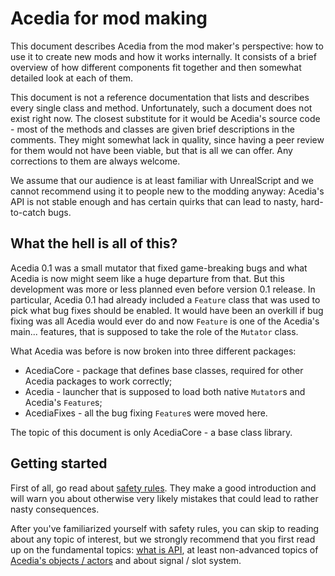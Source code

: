 # Acedia for mod making

This document describes Acedia from the mod maker's perspective:
how to use it to create new mods and how it works internally.
It consists of a brief overview of how different components fit together and
then somewhat detailed look at each of them.

This document is not a reference documentation that lists and describes
every single class and method.
Unfortunately, such a document does not exist right now.
The closest substitute for it would be Acedia's source code - most of
the methods and classes are given brief descriptions in the comments.
They might somewhat lack in quality, since having a peer review for them
would not have been viable, but that is all we can offer.
Any corrections to them are always welcome.

We assume that our audience is at least familiar with UnrealScript and we cannot
recommend using it to people new to the modding anyway:
Acedia's API is not stable enough and has certain quirks that can lead to nasty,
hard-to-catch bugs.

## What the hell is all of this?

Acedia 0.1 was a small mutator that fixed game-breaking bugs and what Acedia is
now might seem like a huge departure from that.
But this development was more or less planned even before version 0.1 release.
In particular, Acedia 0.1 had already included a `Feature` class that was used
to pick what bug fixes should be enabled.
It would have been an overkill if bug fixing was all Acedia would ever do and
now `Feature` is one of the Acedia's main... features, that is supposed to take
the role of the `Mutator` class.

What Acedia was before is now broken into three different packages:

* AcediaCore - package that defines base classes, required for other
Acedia packages to work correctly;
* Acedia - launcher that is supposed to load both native `Mutator`s and
Acedia's `Feature`s;
* AcediaFixes - all the bug fixing `Feature`s were moved here.

The topic of this document is only AcediaCore - a base class library.

## Getting started

First of all, go read about [safety rules](./safety.md).
They make a good introduction and will warn you about otherwise very likely
mistakes that could lead to rather nasty consequences.

After you've familiarized yourself with safety rules, you can skip to reading
about any topic of interest, but we strongly recommend that you first read up on
the fundamental topics:
[what is API](./api.md),
at least non-advanced topics of [Acedia's objects / actors](./objects.md)
and about signal / slot system.
